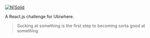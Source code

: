 [![N|Solid](https://cldup.com/DbBS2Qemrg.png)](#)

A React.js challenge for Ubiwhere.

> Sucking at something is the first step to becoming sorta good at something

